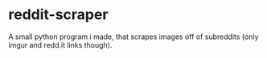 # reddit-scraper
A small python program i made, that scrapes images off of subreddits (only imgur and redd.it links though).
